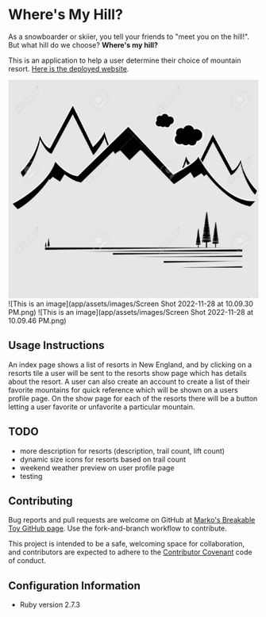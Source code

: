 # Where's My Hill?

As a snowboarder or skiier, you tell your friends to "meet you on the hill!". But what hill do we choose? **Where's my hill?**

This is an application to help a user determine their choice of mountain resort. [Here is the deployed website](https://mountaindex.onrender.com/).

![This is an image](app/assets/images/1485005.jpg)
![This is an image](app/assets/images/Screen Shot 2022-11-28 at 10.09.30 PM.png)
![This is an image](app/assets/images/Screen Shot 2022-11-28 at 10.09.46 PM.png)

## Usage Instructions

An index page shows a list of resorts in New England, and by clicking on a resorts tile a user will be sent to the resorts show page which has details about the resort. A user can also create an account to create a list of their favorite mountains for quick reference which will be shown on a users profile page. On the show page for each of the resorts there will be a button letting a user favorite or unfavorite a particular mountain.

## TODO

* more description for resorts (description, trail count, lift count)
* dynamic size icons for resorts based on trail count
* weekend weather preview on user profile page
* testing

## Contributing

Bug reports and pull requests are welcome on GitHub at [Marko's Breakable Toy GitHub page](https://github.com/user072521/breakable_toy). Use the fork-and-branch workflow to contribute.

This project is intended to be a safe, welcoming space for collaboration, and contributors are expected to adhere to the [Contributor Covenant](https://www.contributor-covenant.org/) code of conduct.

## Configuration Information

* Ruby version 2.7.3
